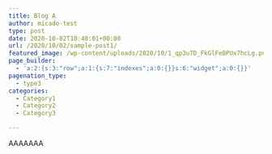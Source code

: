 ```yaml
---
title: Blog A
author: micado-test
type: post
date: 2020-10-02T10:40:01+00:00
url: /2020/10/02/sample-post1/
featured_image: /wp-content/uploads/2020/10/1_qp3u7D_FkGlFeBPUx7hcLg.png
page_builder:
  - 'a:2:{s:3:"row";a:1:{s:7:"indexes";a:0:{}}s:6:"widget";a:0:{}}'
pagenation_type:
  - type3
categories:
  - Category1
  - Category2
  - Category3

---
```

AAAAAAA